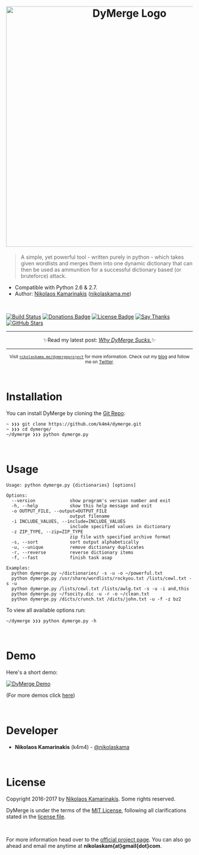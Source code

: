 <h1 align="center">
    <img width="650" src="https://nikolaskama.me/content/images/2017/02/dymerge_small.png" alt="DyMerge Logo">
</h1>


> A simple, yet powerful tool - written purely in python - which takes given wordlists and merges them into one dynamic dictionary that can then be used as ammunition for a successful dictionary based (or bruteforce) attack.

- Compatible with Python 2.6 & 2.7.
- Author: [Nikolaos Kamarinakis](mailto:nikolaskam@gmail.com) ([nikolaskama.me](https://nikolaskama.me/))

<br>

[![Build Status](https://travis-ci.org/k4m4/dymerge.svg?branch=master)](https://travis-ci.org/k4m4/dymerge)
[![Donations Badge](https://yourdonation.rocks/images/badge.svg)](https://yourdonation.rocks)
[![License Badge](https://img.shields.io/badge/license-MIT-blue.svg)](https://github.com/k4m4/dymerge/blob/master/license)
[![Say Thanks](https://img.shields.io/badge/say-thanks-ff69b4.svg)](https://saythanks.io/to/k4m4)
[![GitHub Stars](https://img.shields.io/github/stars/k4m4/dymerge.svg)](https://github.com/k4m4/dymerge/stargazers)

---

<p align="center">✨Read my latest post: <a href="https://nikolaskama.me/why-dymerge-sucks"><i>Why DyMerge Sucks.</i></a>✨</p>

---

<p align="center">
    <sub>Visit <a href="https://nikolaskama.me/dymergeproject/"><code>nikolaskama.me/dymergeproject</code></a> for more information. Check out my <a href="https://nikolaskama.me">blog</a> and follow me on <a href="https://twitter.com/nikolaskama">Twitter</a>.</sub>
</p>

<br>

# Installation 

You can install DyMerge by cloning the [Git Repo](https://github.com/k4m4/dymerge):

```
~ ❯❯❯ git clone https://github.com/k4m4/dymerge.git
~ ❯❯❯ cd dymerge/
~/dymerge ❯❯❯ python dymerge.py
```

<br>

# Usage

```
Usage: python dymerge.py {dictionaries} [options]

Options:
  --version             show program's version number and exit
  -h, --help            show this help message and exit
  -o OUTPUT_FILE, --output=OUTPUT_FILE
                        output filename
  -i INCLUDE_VALUES, --include=INCLUDE_VALUES
                        include specified values in dictionary
  -z ZIP_TYPE, --zip=ZIP_TYPE
                        zip file with specified archive format
  -s, --sort            sort output alphabetically
  -u, --unique          remove dictionary duplicates
  -r, --reverse         reverse dictionary items
  -f, --fast            finish task asap

Examples:
  python dymerge.py ~/dictionaries/ -s -u -o ~/powerful.txt
  python dymerge.py /usr/share/wordlists/rockyou.txt /lists/cewl.txt -s -u
  python dymerge.py /lists/cewl.txt /lists/awlg.txt -s -u -i and,this
  python dymerge.py ~/fsocity.dic -u -r -o ~/clean.txt
  python dymerge.py /dicts/crunch.txt /dicts/john.txt -u -f -z bz2
```

To view all available options run:

```
~/dymerge ❯❯❯ python dymerge.py -h
```

<br>

# Demo

Here's a short demo:

[![DyMerge Demo](https://asciinema.org/a/84067.png)](https://asciinema.org/a/84067?autoplay=1)

(For more demos click [here](https://asciinema.org/~k4m4))

<br>

# Developer

- **Nikolaos Kamarinakis** (k4m4) - [@nikolaskama](https://twitter.com/nikolaskama)

<br>

# License

Copyright 2016-2017 by [Nikolaos Kamarinakis](mailto:nikolaskam@gmail.com). Some rights reserved.

DyMerge is under the terms of the [MIT License](https://www.tldrlegal.com/l/mit), following all clarifications stated in the [license file](https://raw.githubusercontent.com/k4m4/dymerge/master/license).

<br>

For more information head over to the [official project page](https://nikolaskama.me/dymergeproject/).
You can also go ahead and email me anytime at **nikolaskam{at}gmail{dot}com**. 